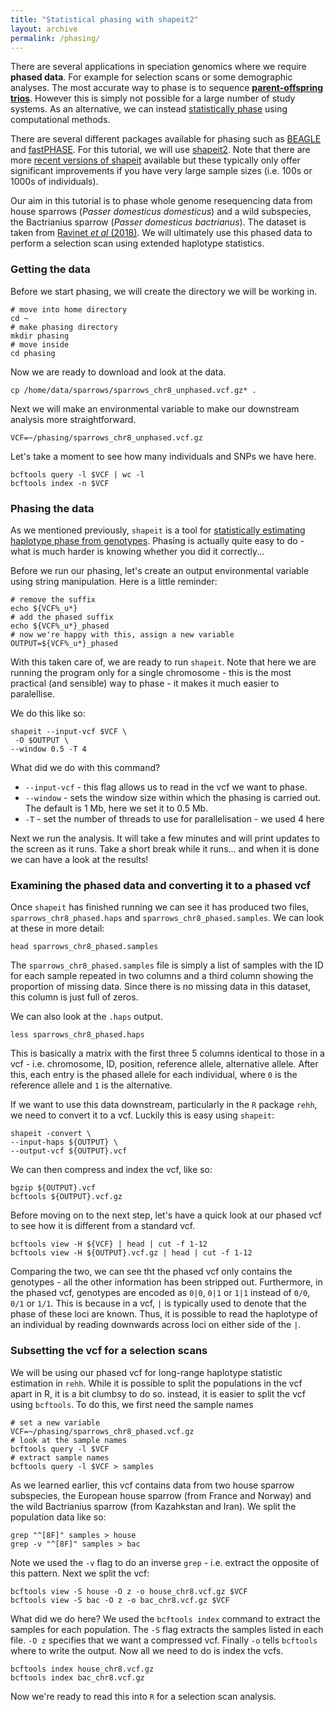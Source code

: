 ```yaml
---
title: "Statistical phasing with shapeit2"
layout: archive
permalink: /phasing/
---
```


There are several applications in speciation genomics where we require **phased data**. For example for selection scans or some demographic analyses. The most accurate way to phase is to sequence [**parent-offspring trios**](https://genome.cshlp.org/content/23/1/142.full.html). However this is simply not possible for a large number of study systems. As an alternative, we can instead [statistically phase](https://www.ncbi.nlm.nih.gov/pmc/articles/PMC3217888/) using computational methods.

There are several different packages available for phasing such as [BEAGLE](https://faculty.washington.edu/browning/beagle/beagle.html) and [fastPHASE](http://scheet.org/software.html). For this tutorial, we will use [shapeit2](http://mathgen.stats.ox.ac.uk/genetics_software/shapeit/shapeit.html). Note that there are more [recent versions of shapeit](https://jmarchini.org/shapeit3/) available but these typically only offer significant improvements if you have very large sample sizes (i.e. 100s or 1000s of individuals).

Our aim in this tutorial is to phase whole genome resequencing data from house sparrows (*Passer domesticus domesticus*) and a wild subspecies, the Bactrianius sparrow (*Passer domesticus bactrianus*). The dataset is taken from [Ravinet *et al* (2018)](https://royalsocietypublishing.org/doi/full/10.1098/rspb.2018.1246). We will ultimately use this phased data to perform a selection scan using extended haplotype statistics.

### Getting the data

Before we start phasing, we will create the directory we will be working in.

```shell
# move into home directory
cd ~
# make phasing directory
mkdir phasing
# move inside
cd phasing
```

Now we are ready to download and look at the data.

```shell
cp /home/data/sparrows/sparrows_chr8_unphased.vcf.gz* .
```

Next we will make an environmental variable to make our downstream analysis more straightforward.

```shell
VCF=~/phasing/sparrows_chr8_unphased.vcf.gz
```

Let's take a moment to see how many individuals and SNPs we have here.

```shell
bcftools query -l $VCF | wc -l
bcftools index -n $VCF
```

### Phasing the data

As we mentioned previously, `shapeit` is a tool for [statistically estimating haplotype phase from genotypes](https://en.wikipedia.org/wiki/Haplotype_estimation). Phasing is actually quite easy to do - what is much harder is knowing whether you did it correctly...

Before we run our phasing, let's create an output environmental variable using string manipulation. Here is a little reminder:

```shell
# remove the suffix
echo ${VCF%_u*}
# add the phased suffix
echo ${VCF%_u*}_phased
# now we're happy with this, assign a new variable
OUTPUT=${VCF%_u*}_phased
```

With this taken care of, we are ready to run `shapeit`. Note that here we are running the program only for a single chromosome - this is the most practical (and sensible) way to phase - it makes it much easier to paralellise.

We do this like so:

```shell
shapeit --input-vcf $VCF \
 -O $OUTPUT \
--window 0.5 -T 4
```

What did we do with this command?

* `--input-vcf` - this flag allows us to read in the vcf we want to phase.
* `--window` - sets the window size within which the phasing is carried out. The default is 1 Mb, here we set it to 0.5 Mb.
* `-T` - set the number of threads to use for parallelisation - we used 4 here

Next we run the analysis. It will take a few minutes and will print updates to the screen as it runs. Take a short break while it runs... and when it is done we can have a look at the results!

### Examining the phased data and converting it to a phased vcf

Once `shapeit` has finished running we can see it has produced two files, `sparrows_chr8_phased.haps` and `sparrows_chr8_phased.samples`. We can look at these in more detail:

```shell
head sparrows_chr8_phased.samples
```

The `sparrows_chr8_phased.samples` file is simply a list of samples with the ID for each sample repeated in two columns and a third column showing the proportion of missing data. Since there is no missing data in this dataset, this column is just full of zeros.

We can also look at the `.haps` output.

```shell
less sparrows_chr8_phased.haps
```

This is basically a matrix with the first three 5 columns identical to those in a vcf - i.e. chromosome, ID, position, reference allele, alternative allele. After this, each entry is the phased allele for each individual, where `0` is the reference allele and `1` is the alternative.

If we want to use this data downstream, particularly in the `R` package `rehh`, we need to convert it to a vcf. Luckily this is easy using `shapeit`:

```shell
shapeit -convert \
--input-haps ${OUTPUT} \
--output-vcf ${OUTPUT}.vcf
```

We can then compress and index the vcf, like so:

```shell
bgzip ${OUTPUT}.vcf
bcftools ${OUTPUT}.vcf.gz
```

Before moving on to the next step, let's have a quick look at our phased vcf to see how it is different from a standard vcf.

```shell
bcftools view -H ${VCF} | head | cut -f 1-12
bcftools view -H ${OUTPUT}.vcf.gz | head | cut -f 1-12
```

Comparing the two, we can see tht the phased vcf only contains the genotypes - all the other information has been stripped out. Furthermore, in the phased vcf, genotypes are encoded as `0|0`, `0|1` or `1|1` instead of `0/0`, `0/1` or `1/1`. This is because in a vcf, `|` is typically used to denote that the phase of these loci are known. Thus, it is possible to read the haplotype of an individual by reading downwards across loci on either side of the `|`.

### Subsetting the vcf for a selection scans

We will be using our phased vcf for long-range haplotype statistic estimation in `rehh`. While it is possible to split the populations in the vcf apart in R, it is a bit clumbsy to do so. instead, it is easier to split the vcf using `bcftools`. To do this, we first need the sample names

```shell
# set a new variable
VCF=~/phasing/sparrows_chr8_phased.vcf.gz
# look at the sample names
bcftools query -l $VCF
# extract sample names
bcftools query -l $VCF > samples
```

As we learned earlier, this vcf contains data from two house sparrow subspecies, the European house sparrow (from France and Norway) and the wild Bactrianius sparrow (from Kazahkstan and Iran). We split the population data like so:

```shell
grep "^[8F]" samples > house
grep -v "^[8F]" samples > bac
```

Note we used the `-v` flag to do an inverse `grep` - i.e. extract the opposite of this pattern. Next we split the vcf:

```shell
bcftools view -S house -O z -o house_chr8.vcf.gz $VCF
bcftools view -S bac -O z -o bac_chr8.vcf.gz $VCF
```

What did we do here? We used the `bcftools index` command to extract the samples for each population. The `-S` flag extracts the samples listed in each file. `-O z` specifies that we want a compressed vcf. Finally `-o` tells `bcftools` where to write the output. Now all we need to do is index the vcfs.

```shell
bcftools index house_chr8.vcf.gz
bcftools index bac_chr8.vcf.gz
```

Now we're ready to read this into `R` for a selection scan analysis.
